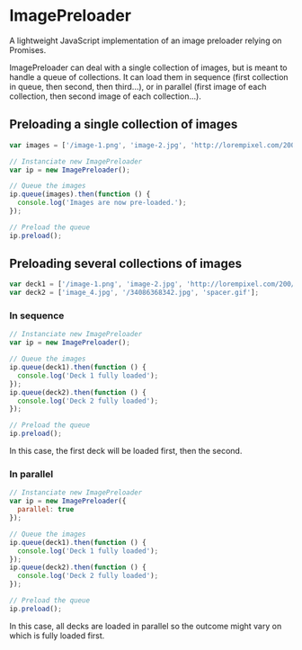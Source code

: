 # ImagePreloader

A lightweight JavaScript implementation of an image preloader relying on Promises.

ImagePreloader can deal with a single collection of images, but is meant to handle a queue of collections. It can load them in sequence (first collection in queue, then second, then third...), or in parallel (first image of each collection, then second image of each collection...).

## Preloading a single collection of images

```javascript
var images = ['/image-1.png', 'image-2.jpg', 'http://lorempixel.com/200/400'];

// Instanciate new ImagePreloader
var ip = new ImagePreloader();

// Queue the images
ip.queue(images).then(function () {
  console.log('Images are now pre-loaded.');
});

// Preload the queue
ip.preload();
```

## Preloading several collections of images

```javascript
var deck1 = ['/image-1.png', 'image-2.jpg', 'http://lorempixel.com/200/400'];
var deck2 = ['image_4.jpg', '/34086368342.jpg', 'spacer.gif'];
```

### In sequence

```javascript
// Instanciate new ImagePreloader
var ip = new ImagePreloader();

// Queue the images
ip.queue(deck1).then(function () {
  console.log('Deck 1 fully loaded');
});
ip.queue(deck2).then(function () {
  console.log('Deck 2 fully loaded');
});

// Preload the queue
ip.preload();
```

In this case, the first deck will be loaded first, then the second.

### In parallel

```javascript
// Instanciate new ImagePreloader
var ip = new ImagePreloader({
  parallel: true
});

// Queue the images
ip.queue(deck1).then(function () {
  console.log('Deck 1 fully loaded');
});
ip.queue(deck2).then(function () {
  console.log('Deck 2 fully loaded');
});

// Preload the queue
ip.preload();
```

In this case, all decks are loaded in parallel so the outcome might vary on which is fully loaded first.
